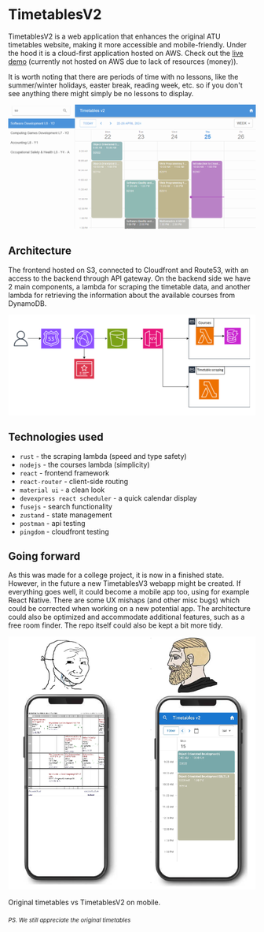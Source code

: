 # TimetablesV2

TimetablesV2 is a web application that enhances the original ATU timetables website, making it more accessible and mobile-friendly. Under the hood it is a cloud-first application hosted on AWS. Check out the [live demo](https://timetables-v2.onrender.com/timetable/SG_KSODV_H08%2FF%2FY2%2F1%2F(B)?date=2024-04-19&view=Week) (currently not hosted on AWS due to lack of resources (money)). 
 
It is worth noting that there are periods of time with no lessons, like the summer/winter holidays, easter break, reading week, etc. so if you don't see anything there might simply be no lessons to display.
 
![timetablesv2-screenshot](images/screenshot.png)

## Architecture

The frontend hosted on S3, connected to Cloudfront and Route53, with an access to the backend through API gateway. On the backend side we have 2 main components, a lambda for scraping the timetable data, and another lambda for retrieving the information about the available courses from DynamoDB.

![architecture-diagram](images/architecture-diagram.png)
 
## Technologies used
- `rust` - the scraping lambda (speed and type safety)
- `nodejs` - the courses lambda (simplicity)
- `react` - frontend framework
- `react-router` - client-side routing
- `material ui` - a clean look
- `devexpress react scheduler` - a quick calendar display
- `fusejs` - search functionality
- `zustand` - state management
- `postman` - api testing
- `pingdom` - cloudfront testing

## Going forward

As this was made for a college project, it is now in a finished state. However, in the future a new TimetablesV3 webapp might be created. If everything goes well, it could become a mobile app too, using for example React Native. There are some UX mishaps (and other misc bugs) which could be corrected when working on a new potential app. The architecture could also be optimized and accommodate additional features, such as a free room finder. The repo itself could also be kept a bit more tidy.

![timetablesv2-meme](images/meme.png)

Original timetables vs TimetablesV2 on mobile.

<sub>*PS. We still appreciate the original timetables*</sub>
